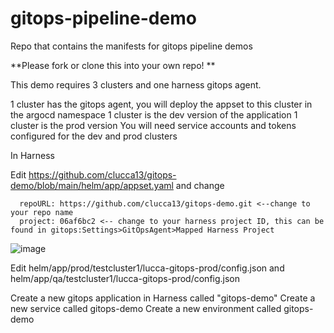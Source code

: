 # gitops-pipeline-demo
Repo that contains the manifests for gitops pipeline demos

**Please fork or clone this into your own repo!
**

This demo requires 3 clusters and one harness gitops agent.

1 cluster has the gitops agent, you will deploy the appset to this cluster in the argocd namespace
1 cluster is the dev version of the application
1 cluster is the prod version
You will need service accounts and tokens configured for the dev and prod clusters

In Harness





Edit https://github.com/clucca13/gitops-demo/blob/main/helm/app/appset.yaml and change

      repoURL: https://github.com/clucca13/gitops-demo.git <--change to your repo name
      project: 06af6bc2 <-- change to your harness project ID, this can be found in gitops:Settings>GitOpsAgent>Mapped Harness Project

![image](https://github.com/clucca13/gitops-demo/assets/63068621/95297bac-5331-4c72-84dd-d0e210908f7b)


Edit helm/app/prod/testcluster1/lucca-gitops-prod/config.json and helm/app/qa/testcluster1/lucca-gitops-prod/config.json






Create a new gitops application in Harness called "gitops-demo" 
Create a new service called gitops-demo
Create a new environment called gitops-demo



